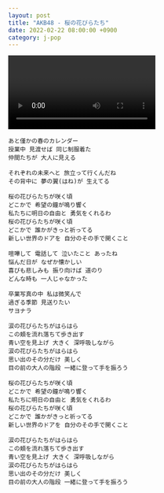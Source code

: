 ```yaml
---
layout: post
title: "AKB48 - 桜の花びらたち"
date: 2022-02-22 08:00:00 +0900
category: j-pop
---
```


<div class="video-container">
    <video id="player" class="video-js vjs-default-skin vjs-big-play-centered" data-json="/public/json/j-pop/AKB48 - 桜の花びらたち.json"></video>
</div>

```教室の窓辺には うららかな陽だまり
あと僅かの春のカレンダー
授業中 見渡せば 同じ制服着た
仲間たちが 大人に見える

それぞれの未来へと 旅立って行くんだね
その背中に 夢の翼(はね)が 生えてる

桜の花びらたちが咲く頃
どこかで 希望の鐘が鳴り響く
私たちに明日の自由と 勇気をくれるわ
桜の花びらたちが咲く頃
どこかで 誰かがきっと祈ってる
新しい世界のドアを 自分のその手で開くこと

喧嘩して 電話して 泣いたこと あったね
悩んだ日が なぜか懐かしい
喜びも悲しみも 振り向けば 道のり
どんな時も 一人じゃなかった

卒業写真の中 私は微笑んで
過ぎる季節 見送りたい
サヨナラ

涙の花びらたちがはらはら
この頬を流れ落ちて歩き出す
青い空を見上げ 大きく 深呼吸しながら
涙の花びらたちがはらはら
思い出のその分だけ 美しく
目の前の大人の階段 一緒に登って手を振ろう

桜の花びらたちが咲く頃
どこかで 希望の鐘が鳴り響く
私たちに明日の自由と 勇気をくれるわ
桜の花びらたちが咲く頃
どこかで 誰かがきっと祈ってる
新しい世界のドアを 自分のその手で開くこと

涙の花びらたちがはらはら
この頬を流れ落ちて歩き出す
青い空を見上げ 大きく 深呼吸しながら
涙の花びらたちがはらはら
思い出のその分だけ 美しく
目の前の大人の階段 一緒に登って手を振ろう
```